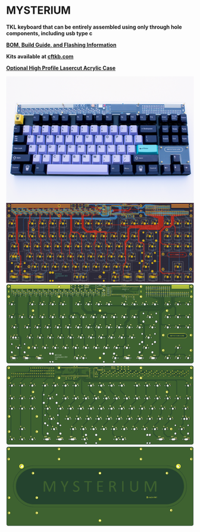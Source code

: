 # MYSTERIUM
**TKL keyboard that can be entirely assembled using only through hole components, including usb type c**

**[BOM, Build Guide, and Flashing Information](./doc)**

**Kits available at [cftkb.com](https://www.cftkb.com)**

**[Optional High Profile Lasercut Acrylic Case](./case)**

![mysterium](./doc/images/mysterium.jpg)
![](./doc/images/mysterium-kicad.png)
![](./doc/images/mysterium-top.png)
![](./doc/images/mysterium-bottom.png)
![](./doc/images/mysterium-bottom-plate.png)
